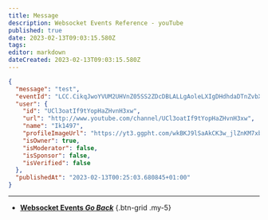 ```yaml
---
title: Message
description: Websocket Events Reference - youTube
published: true
date: 2023-02-13T09:03:15.580Z
tags: 
editor: markdown
dateCreated: 2023-02-13T09:03:15.580Z
---
```


```json
{
  "message": "test",
  "eventId": "LCC.CikqJwoYVUM2UHVnZ05SS2ZDcDBLALLgAoleLXIgDHdhdaDTnZvbXRLUWtmMENGUUdSd1FvZGFpSUswZt",
  "user": {
    "id": "UCl3oatIf9tYopHaZHvnH3xw",
    "url": "http://www.youtube.com/channel/UCl3oatIf9tYopHaZHvnH3xw",
    "name": "Ik1497",
    "profileImageUrl": "https://yt3.ggpht.com/wkBKJ9lSaAkCK3w_jlZnKM7xbyb9416CBRRbRah_SZNXQxgFly9FUYhK7-joTW39BG8vrs0n=s88-c-k-c0x00ffffff-no-rj",
    "isOwner": true,
    "isModerator": false,
    "isSponsor": false,
    "isVerified": false
  },
  "publishedAt": "2023-02-13T00:25:03.680845+01:00"
}
```

---

- [<i class="mdi mdi-chevron-left"></i>**Websocket Events *Go Back***](/Servers-Clients/WebSocket-Server/Events)
{.btn-grid .my-5}
